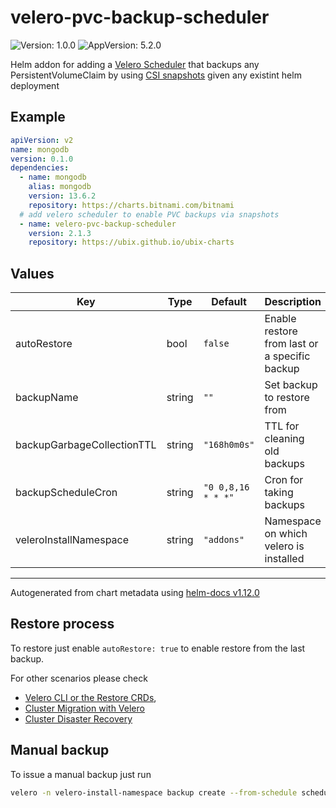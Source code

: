 # velero-pvc-backup-scheduler

![Version: 1.0.0](https://img.shields.io/badge/Version-1.0.0-informational?style=flat-square) ![AppVersion: 5.2.0](https://img.shields.io/badge/AppVersion-5.2.0-informational?style=flat-square)

Helm addon for adding a [Velero Scheduler](https://velero.io/docs/main/api-types/schedule/) that backups any PersistentVolumeClaim by using [CSI snapshots](https://velero.io/docs/main/csi/) given any existint helm deployment

## Example
```yaml
apiVersion: v2
name: mongodb
version: 0.1.0
dependencies:
  - name: mongodb
    alias: mongodb
    version: 13.6.2
    repository: https://charts.bitnami.com/bitnami
  # add velero scheduler to enable PVC backups via snapshots
  - name: velero-pvc-backup-scheduler
    version: 2.1.3
    repository: https://ubix.github.io/ubix-charts
```

## Values

| Key | Type | Default | Description |
|-----|------|---------|-------------|
| autoRestore | bool | `false` | Enable restore from last or a specific backup |
| backupName | string | `""` | Set backup to restore from |
| backupGarbageCollectionTTL | string | `"168h0m0s"` | TTL for cleaning old backups |
| backupScheduleCron | string | `"0 0,8,16 * * *"` | Cron for taking backups |
| veleroInstallNamespace | string | `"addons"` | Namespace on which velero is installed |

----------------------------------------------
Autogenerated from chart metadata using [helm-docs v1.12.0](https://github.com/norwoodj/helm-docs/releases/v1.12.0)

## Restore process

To restore just enable `autoRestore: true` to enable restore from the last backup.

For other scenarios please check
- [Velero CLI or the Restore CRDs](https://velero.io/docs/main/restore-reference/),
- [Cluster Migration with Velero](https://velero.io/docs/main/migration-case/)
- [Cluster Disaster Recovery](https://velero.io/docs/main/disaster-case/)

## Manual backup

To issue a manual backup just run
```bash
velero -n velero-install-namespace backup create --from-schedule schedule-name
```
